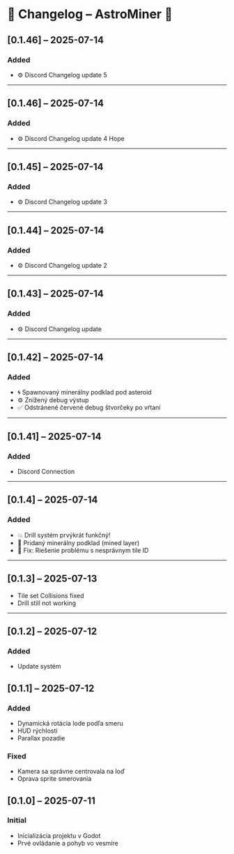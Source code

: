 # 📜 Changelog – AstroMiner 🚀

## [0.1.46] – 2025-07-14
### Added
- ⚙️ Discord Changelog update 5

---

## [0.1.46] – 2025-07-14
### Added
- ⚙️ Discord Changelog update 4 Hope

---

## [0.1.45] – 2025-07-14
### Added
- ⚙️ Discord Changelog update 3

---

## [0.1.44] – 2025-07-14
### Added
- ⚙️ Discord Changelog update 2

---

## [0.1.43] – 2025-07-14
### Added
- ⚙️ Discord Changelog update

---

## [0.1.42] – 2025-07-14
### Added
- 🌀 Spawnovaný minerálny podklad pod asteroid
- ⚙️ Znížený debug výstup
- ✅ Odstránené červené debug štvorčeky po vŕtaní

---

## [0.1.41] – 2025-07-14
### Added
- Discord Connection

---

## [0.1.4] – 2025-07-14
### Added
- 💥 Drill systém prvýkrát funkčný!
- 🎨 Pridaný minerálny podklad (mined layer)
- 🐛 Fix: Riešenie problému s nesprávnym tile ID

---

## [0.1.3] – 2025-07-13
- Tile set Collisions fixed
- Drill still not working

---

## [0.1.2] – 2025-07-12
### Added
- Update systém

## [0.1.1] – 2025-07-12
### Added
- Dynamická rotácia lode podľa smeru
- HUD rýchlosti
- Parallax pozadie

### Fixed
- Kamera sa správne centrovala na loď
- Oprava sprite smerovania

## [0.1.0] – 2025-07-11
### Initial
- Inicializácia projektu v Godot
- Prvé ovládanie a pohyb vo vesmíre